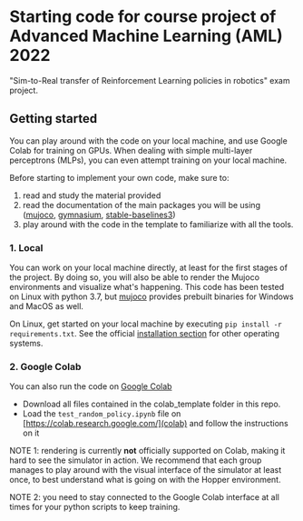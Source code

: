 # Starting code for course project of Advanced Machine Learning (AML) 2022
"Sim-to-Real transfer of Reinforcement Learning policies in robotics" exam project.


## Getting started

You can play around with the code on your local machine, and use Google Colab for training on GPUs. When dealing with simple multi-layer perceptrons (MLPs), you can even attempt training on your local machine.

Before starting to implement your own code, make sure to:
1. read and study the material provided
2. read the documentation of the main packages you will be using ([mujoco](https://github.com/deepmind/mujoco), [gymnasium](https://gymnasium.farama.org/), [stable-baselines3](https://stable-baselines3.readthedocs.io/en/master/index.html))
3. play around with the code in the template to familiarize with all the tools.

### 1. Local

You can work on your local machine directly, at least for the first stages of the project. By doing so, you will also be able to render the Mujoco environments and visualize what's happening. This code has been tested on Linux with python 3.7, but [mujoco](https://github.com/deepmind/mujoco) provides prebuilt binaries for Windows and MacOS as well.

On Linux, get started on your local machine by executing `pip install -r requirements.txt`. See the official [installation section](https://github.com/deepmind/mujoco#installation) for other operating systems.


### 2. Google Colab

You can also run the code on [Google Colab](https://colab.research.google.com/)

- Download all files contained in the colab_template folder in this repo.
- Load the `test_random_policy.ipynb` file on [https://colab.research.google.com/](colab) and follow the instructions on it

NOTE 1: rendering is currently **not** officially supported on Colab, making it hard to see the simulator in action. We recommend that each group manages to play around with the visual interface of the simulator at least once, to best understand what is going on with the Hopper environment.

NOTE 2: you need to stay connected to the Google Colab interface at all times for your python scripts to keep training.